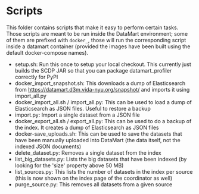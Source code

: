 Scripts
=======

This folder contains scripts that make it easy to perform certain tasks. Those scripts are meant to be run inside the DataMart environment; some of them are prefixed with `docker_`, those will run the corresponding script inside a datamart container (provided the images have been built using the default docker-compose names).

* setup.sh: Run this once to setup your local checkout. This currently just builds the SCDP JAR so that you can package datamart_profiler correctly for PyPI
* docker_import_snapshot.sh: This downloads a dump of Elasticsearch from https://datamart.d3m.vida-nyu.org/snapshot/ and imports it using import_all.py
* docker_import_all.sh / import_all.py: This can be used to load a dump of Elasticsearch as JSON files. Useful to restore a backup
* import.py: Import a single dataset from a JSON file
* docker_export_all.sh / export_all.py: This can be used to do a backup of the index. It creates a dump of Elasticsearch as JSON files
* docker-save_uploads.sh: This can be used to save the datasets that have been manually uploaded into DataMart (the data itself, not the indexed JSON documents)
* delete_dataset.py: Removes a single dataset from the index
* list_big_datasets.py: Lists the big datasets that have been indexed (by looking for the 'size' property above 50 MB)
* list_sources.py: This lists the number of datasets in the index per source (this is now shown on the index page of the coordinator as well)
* purge_source.py: This removes all datasets from a given source
